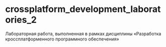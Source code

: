 # crossplatform_development_laboratories_2

Лабораторная работа, выполненная в рамках дисциплины «Разработка кроссплатформенного программного обеспечения»
